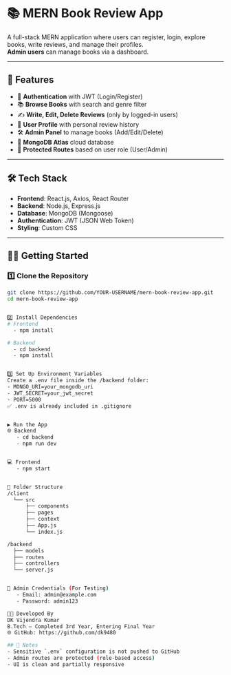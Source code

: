 # 📚 MERN Book Review App

A full-stack MERN application where users can register, login, explore books, write reviews, and manage their profiles.  
**Admin users** can manage books via a dashboard.

---

## 🚀 Features

- 🔐 **Authentication** with JWT (Login/Register)
- 📚 **Browse Books** with search and genre filter
- ✍️ **Write, Edit, Delete Reviews** (only by logged-in users)
- 👤 **User Profile** with personal review history
- 🛠️ **Admin Panel** to manage books (Add/Edit/Delete)
- 💾 **MongoDB Atlas** cloud database
- 🧼 **Protected Routes** based on user role (User/Admin)

---

## 🛠️ Tech Stack

- **Frontend**: React.js, Axios, React Router
- **Backend**: Node.js, Express.js
- **Database**: MongoDB (Mongoose)
- **Authentication**: JWT (JSON Web Token)
- **Styling**: Custom CSS

---

## 🧑‍💻 Getting Started

### 1️⃣ Clone the Repository

```bash
git clone https://github.com/YOUR-USERNAME/mern-book-review-app.git
cd mern-book-review-app


2️⃣ Install Dependencies
# Frontend
  - npm install

# Backend
  - cd backend
  - npm install


3️⃣ Set Up Environment Variables
Create a .env file inside the /backend folder:
- MONGO_URI=your_mongodb_uri
- JWT_SECRET=your_jwt_secret
- PORT=5000
✅ .env is already included in .gitignore


▶️ Run the App
🌐 Backend
   - cd backend
   - npm run dev


💻 Frontend
   - npm start


📁 Folder Structure
/client
  └── src
      ├── components
      ├── pages
      ├── context
      ├── App.js
      └── index.js

/backend
  ├── models
  ├── routes
  ├── controllers
  └── server.js


🔐 Admin Credentials (For Testing)
   - Email: admin@example.com
   - Password: admin123

🧑‍🎓 Developed By
DK Vijendra Kumar
B.Tech – Completed 3rd Year, Entering Final Year
🌐 GitHub: https://github.com/dk9480

## 📌 Notes
- Sensitive `.env` configuration is not pushed to GitHub
- Admin routes are protected (role-based access)
- UI is clean and partially responsive

